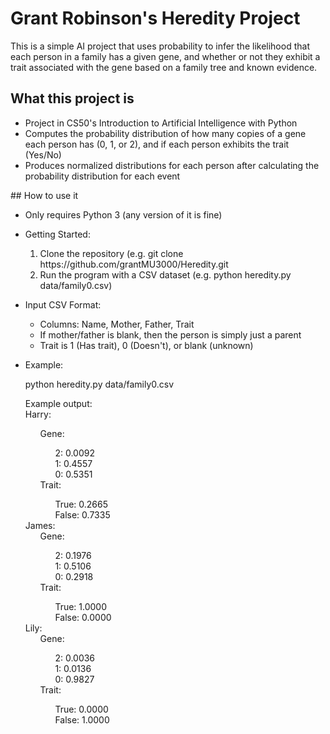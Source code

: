 # Grant Robinson's Heredity Project
This is a simple AI project that uses probability to infer the likelihood that each person in a family has a given gene, and whether
or not they exhibit a trait associated with the gene based on a family tree and known evidence.
## What this project is
<ul>
  <li>Project in CS50's Introduction to Artificial Intelligence with Python</li>
  <li> Computes the probability distribution of how many copies of a gene each person has (0, 1, or 2), and if each person exhibits the trait (Yes/No)
  </li>
  <li>Produces normalized distributions for each person after calculating the probability distribution for each event</li>
</ul>
## How to use it
<ul>
  <li>Only requires Python 3 (any version of it is fine)</li>
  <li>
    <p> Getting Started: </p>
    <ol>
      <li>Clone the repository (e.g. git clone https://github.com/grantMU3000/Heredity.git </li>
      <li> Run the program with a CSV dataset (e.g. python heredity.py data/family0.csv)</li>
    </ol>
  </li>
  <li>
    <p>Input CSV Format:</p>
    <ul>
      <li> Columns: Name, Mother, Father, Trait </li>
      <li> If mother/father is blank, then the person is simply just a parent </li>
      <li> Trait is 1 (Has trait), 0 (Doesn't), or blank (unknown) </li>
    </ul>
  </li>
  <li>
    <p> Example: </p>
    <p> python heredity.py data/family0.csv </p>
    <p> Example output: <br>
      Harry:<br>
      <ul>
        Gene: <br>
        <ul>
          2: 0.0092 <br>
          1: 0.4557 <br>
          0: 0.5351 <br>
        </ul>
        Trait: <br>
        <ul>
          True: 0.2665 <br>
          False: 0.7335 <br>
        </ul>
      </ul>
James: <br>
  <ul>
  Gene: <br>
    <ul>
    2: 0.1976 <br>
    1: 0.5106 <br>
    0: 0.2918 <br>
    </ul>
  Trait:<br>
    <ul>
    True: 1.0000<br>
    False: 0.0000<br>
    </ul>
  </ul>
Lily:<br>
  <ul>
  Gene:<br>
    <ul>
    2: 0.0036<br>
    1: 0.0136<br>
    0: 0.9827<br>
    </ul>
  Trait:<br>
    <ul>
    True: 0.0000<br>
    False: 1.0000<br>
    </ul>
    </p>
  </li>
</ul>
